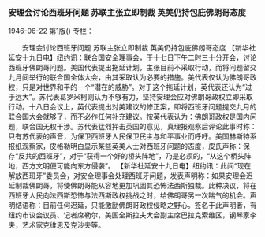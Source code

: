 ### 安理会讨论西班牙问题  苏联主张立即制裁  英美仍持包庇佛朗哥态度

1946-06-22
第1版()
专栏：

　　安理会讨论西班牙问题
    苏联主张立即制裁
    英美仍持包庇佛朗哥态度
    【新华社延安十九日电】纽约讯：联合国安全理事会，于十七日下午二时三十分开会，讨论西班牙佛朗哥问题。美国代表提出拖延计划，主张目前不采取行动，而将问题留交九月间举行的联合国全体大会，由其采取认为必要的措施。美代表仅认为佛朗哥政权，只是对世界和平的一个“潜在的威胁”。对于这个拖延计划，英代表还认为“过于远大”。苏代表葛罗米柯则认为不够有力，坚持安理会应对佛朗哥政权立即采取行动。十八日会议上，英代表提出对美建议的修正案，即将西班牙问题提交九月的联合国大会就够了，而不必作任何补充建议。按英代表认为：佛朗哥政权是国内问题，联合国无权干涉。苏代表猛烈抨击英国的意见，真理报观察后评论此事时称：只有苏代表的声音，为保卫西班牙人民保卫民主与和平事业而呼吁。美国赫斯特系报纸观察家，皮格勒明白显示某些英美人士对西班牙问题的态度，皮氏声称：保存“反共的西班牙”，对于“获得一个好的桥头阵地”，乃是必须的，“从这个桥头阵地，西方文明便可能向东方侵袭”。
    【新华社延安十九日电】纽约讯：此间“现在解放西班牙”委员会，对安全理事会处理西班牙问题，发表声明称：如果安理会迟延制裁佛朗哥，将使佛朗哥能从容地更加巩固其恐怖法西斯独裁。此种决议，将在西班牙人民向法西斯恐怖与法西斯政权挑战之时，给佛朗哥另一次喘气的机会。声明结语称：目前任何迟延，只能激励佛朗哥政权侵略之野心。签名于此声明者，有纽约市议会议员、记者席勒尔，美国全斯拉夫大会副主席巴拉克索维区，钢琴家李夫，艺术家克维思及克沙夫等。
